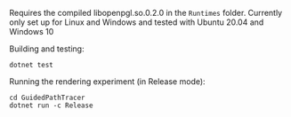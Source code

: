 Requires the compiled libopenpgl.so.0.2.0 in the `Runtimes` folder.
Currently only set up for Linux and Windows and tested with Ubuntu 20.04 and Windows 10

Building and testing:

```
dotnet test
```

Running the rendering experiment (in Release mode):

```
cd GuidedPathTracer
dotnet run -c Release
```